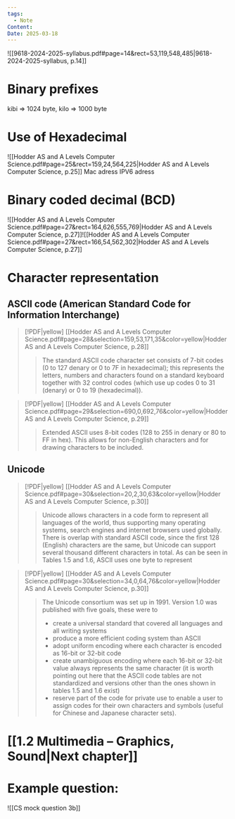 ```yaml
---
tags:
  - Note
Content: 
Date: 2025-03-18
---
```

![[9618-2024-2025-syllabus.pdf#page=14&rect=53,119,548,485|9618-2024-2025-syllabus, p.14]]
# Binary prefixes
kibi => 1024 byte, kilo => 1000 byte

# Use of Hexadecimal
![[Hodder AS and A Levels Computer Science.pdf#page=25&rect=159,24,564,225|Hodder AS and A Levels Computer Science, p.25]]
	Mac adress
	IPV6 adress




# Binary coded decimal (BCD)
![[Hodder AS and A Levels Computer Science.pdf#page=27&rect=164,626,555,769|Hodder AS and A Levels Computer Science, p.27]]![[Hodder AS and A Levels Computer Science.pdf#page=27&rect=166,54,562,302|Hodder AS and A Levels Computer Science, p.27]]
# Character representation
## ASCII code (American Standard Code for Information Interchange)
> [!PDF|yellow] [[Hodder AS and A Levels Computer Science.pdf#page=28&selection=159,53,171,35&color=yellow|Hodder AS and A Levels Computer Science, p.28]]
> > The standard ASCII code character set consists of 7-bit codes (0 to 127 denary or 0 to 7F in hexadecimal); this represents the letters, numbers and characters found on a standard keyboard together with 32 control codes (which use up codes 0 to 31 (denary) or 0 to 19 (hexadecimal)).
> 
> 

> [!PDF|yellow] [[Hodder AS and A Levels Computer Science.pdf#page=29&selection=690,0,692,76&color=yellow|Hodder AS and A Levels Computer Science, p.29]]
> > Extended ASCII uses 8-bit codes (128 to 255 in denary or 80 to FF in hex). This allows for non-English characters and for drawing characters to be included.
> 
> 

## Unicode
> [!PDF|yellow] [[Hodder AS and A Levels Computer Science.pdf#page=30&selection=20,2,30,63&color=yellow|Hodder AS and A Levels Computer Science, p.30]]
> > Unicode allows characters in a code form to represent all languages of the world, thus supporting many operating systems, search engines and internet browsers used globally. There is overlap with standard ASCII code, since the first 128 (English) characters are the same, but Unicode can support several thousand different characters in total. As can be seen in Tables 1.5 and 1.6, ASCII uses one byte to represent

> [!PDF|yellow] [[Hodder AS and A Levels Computer Science.pdf#page=30&selection=34,0,64,76&color=yellow|Hodder AS and A Levels Computer Science, p.30]]
> > The Unicode consortium was set up in 1991. Version 1.0 was published with five goals, these were to 
> > - create a universal standard that covered all languages and all writing systems
> > - produce a more efficient coding system than ASCII
> > - adopt uniform encoding where each character is encoded as 16-bit or 32-bit code
> > - create unambiguous encoding where each 16-bit or 32-bit value always represents the same character (it is worth pointing out here that the ASCII code tables are not standardized and versions other than the ones shown in tables 1.5 and 1.6 exist)
> > - reserve part of the code for private use to enable a user to assign codes for their own characters and symbols (useful for Chinese and Japanese character sets).
> 
> 


# [[1.2 Multimedia – Graphics, Sound|Next chapter]]


# Example question:
![[CS mock question 3b]]

